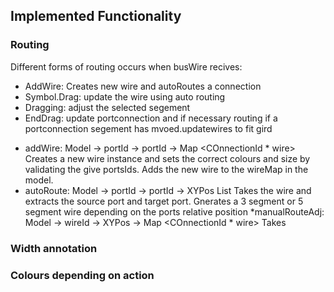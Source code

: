 ## Implemented Functionality

### Routing
Different forms of routing occurs when busWire recives:
- AddWire: Creates new wire and autoRoutes a connection
- Symbol.Drag: update the wire using auto routing
- Dragging: adjust the selected segement 
- EndDrag: update portconnection and if necessary routing if a portconnection segement has mvoed.updatewires to fit gird
* addWire: Model -> portId -> portId -> Map <COnnectionId * wire>
    Creates a new wire instance and sets the correct colours and size by validating the give portsIds. Adds the new wire to the wireMap in the model.
* autoRoute: Model -> portId -> portId -> XYPos List
    Takes the wire and extracts the source port and target port. Gnerates a 3 segment or 5 segment wire depending on the ports relative position
*manualRouteAdj: Model -> wireId -> XYPos ->  Map <COnnectionId * wire>
    Takes 
##### 
### Width annotation
### Colours depending on action


